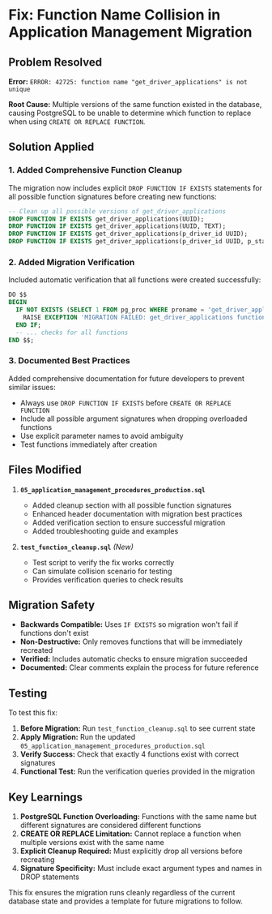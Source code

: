 # Fix: Function Name Collision in Application Management Migration

## Problem Resolved

**Error:** `ERROR: 42725: function name "get_driver_applications" is not unique`

**Root Cause:** Multiple versions of the same function existed in the database, causing PostgreSQL to be unable to determine which function to replace when using `CREATE OR REPLACE FUNCTION`.

## Solution Applied

### 1. Added Comprehensive Function Cleanup

The migration now includes explicit `DROP FUNCTION IF EXISTS` statements for all possible function signatures before creating new functions:

```sql
-- Clean up all possible versions of get_driver_applications
DROP FUNCTION IF EXISTS get_driver_applications(UUID);
DROP FUNCTION IF EXISTS get_driver_applications(UUID, TEXT);
DROP FUNCTION IF EXISTS get_driver_applications(p_driver_id UUID);
DROP FUNCTION IF EXISTS get_driver_applications(p_driver_id UUID, p_status TEXT);
```

### 2. Added Migration Verification

Included automatic verification that all functions were created successfully:

```sql
DO $$
BEGIN
  IF NOT EXISTS (SELECT 1 FROM pg_proc WHERE proname = 'get_driver_applications') THEN
    RAISE EXCEPTION 'MIGRATION FAILED: get_driver_applications function was not created';
  END IF;
  -- ... checks for all functions
END $$;
```

### 3. Documented Best Practices

Added comprehensive documentation for future developers to prevent similar issues:

- Always use `DROP FUNCTION IF EXISTS` before `CREATE OR REPLACE FUNCTION`
- Include all possible argument signatures when dropping overloaded functions
- Use explicit parameter names to avoid ambiguity
- Test functions immediately after creation

## Files Modified

1. **`05_application_management_procedures_production.sql`**
   - Added cleanup section with all possible function signatures
   - Enhanced header documentation with migration best practices
   - Added verification section to ensure successful migration
   - Added troubleshooting guide and examples

2. **`test_function_cleanup.sql`** *(New)*
   - Test script to verify the fix works correctly
   - Can simulate collision scenario for testing
   - Provides verification queries to check results

## Migration Safety

- **Backwards Compatible:** Uses `IF EXISTS` so migration won't fail if functions don't exist
- **Non-Destructive:** Only removes functions that will be immediately recreated
- **Verified:** Includes automatic checks to ensure migration succeeded
- **Documented:** Clear comments explain the process for future reference

## Testing

To test this fix:

1. **Before Migration:** Run `test_function_cleanup.sql` to see current state
2. **Apply Migration:** Run the updated `05_application_management_procedures_production.sql`
3. **Verify Success:** Check that exactly 4 functions exist with correct signatures
4. **Functional Test:** Run the verification queries provided in the migration

## Key Learnings

1. **PostgreSQL Function Overloading:** Functions with the same name but different signatures are considered different functions
2. **CREATE OR REPLACE Limitation:** Cannot replace a function when multiple versions exist with the same name
3. **Explicit Cleanup Required:** Must explicitly drop all versions before recreating
4. **Signature Specificity:** Must include exact argument types and names in DROP statements

This fix ensures the migration runs cleanly regardless of the current database state and provides a template for future migrations to follow.
